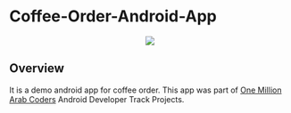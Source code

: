 # Coffee-Order-Android-App

<p align="center"><img src="assets/coffe-order-demo.gif"></p>

## Overview
It is a demo android app for coffee order. This app was part of [One Million Arab Coders](http://www.arabcoders.ae/en/) Android Developer Track Projects.
